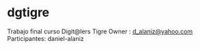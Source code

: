 # dgtigre
Trabajo final curso Digit@lers Tigre
Owner : d_alaniz@yahoo.com
Participantes:
daniel-alaniz

